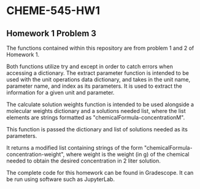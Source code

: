 # CHEME-545-HW1
## Homework 1 Problem 3

The functions contained within this repository are from problem 1 and 2 of Homework 1.


Both functions utilize try and except in order to catch errors when accessing a dictionary.
The extract parameter function is intended to be used with the unit operations data dictionary, and takes in the unit name, parameter name, and index as its parameters.
It is used to extract the information for a given unit and parameter.

The calculate solution weights function is intended to be used alongside a molecular weights dictionary and a solutions needed list, where the list elements are strings formatted as "chemicalFormula-concentrationM".

This function is passed the dictionary and list of solutions needed as its parameters.

It returns a modified list containing strings of the form "chemicalFormula-concentration-weight", where weight is the weight (in g) of the chemical needed to obtain the desired concentration in 2 liter solution.


The complete code for this homework can be found in Gradescope. It can be run using software such as JupyterLab.
